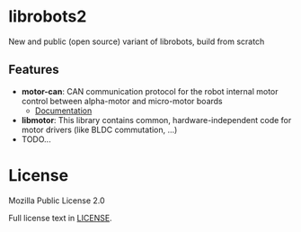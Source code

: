 # librobots2

New and public (open source) variant of librobots, build from scratch

## Features

* **motor-can**: CAN communication protocol for the robot internal motor control between alpha-motor and micro-motor boards
  * [Documentation](doc/motor-can-protocol.md)
* **libmotor**: This library contains common, hardware-independent code for motor drivers (like BLDC commutation, …)
* TODO...


# License

Mozilla Public License 2.0

Full license text in [LICENSE](LICENSE).
